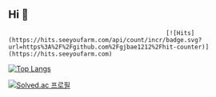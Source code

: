## Hi 👋

                                                [![Hits](https://hits.seeyoufarm.com/api/count/incr/badge.svg?url=https%3A%2F%2Fgithub.com%2Fgjbae1212%2Fhit-counter)](https://hits.seeyoufarm.com)                    

[![Top Langs](https://github-readme-stats.vercel.app/api/top-langs/?username=r)](https://github.com/rafaam11/github-readme-stats)

[![Solved.ac 프로필](http://mazassumnida.wtf/api/v2/generate_badge?boj=dgrme21)](https://solved.ac/dgrme21)

